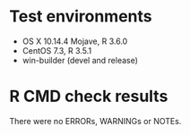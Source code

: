 # Test environments

- OS X 10.14.4 Mojave, R 3.6.0
- CentOS 7.3, R 3.5.1
- win-builder (devel and release)

# R CMD check results

There were no ERRORs, WARNINGs or NOTEs.
